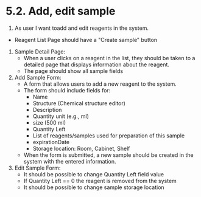 # 5.2. Add, edit sample
1. As user I want toadd and edit reagents in the system.

* Reagent List Page should have a "Create sample" button

1. Sample Detail Page:
   * When a user clicks on a reagent in the list, they should be taken to a detailed page that displays information about the reagent.
   * The page should show all sample fields
2. Add Sample Form:
   * A form that allows users to add a new reagent to the system.
   * The form should include fields for:
     * Name
     * Structure (Chemical structure editor)
     * Description
     * Quantity unit (e.g., ml)
     * size (500 ml)
     * Quantity Left
     * List of reagents/samples used for preparation of this sample
     * expirationDate
     * Storage location: Room, Cabinet, Shelf
   * When the form is submitted, a new sample should be created in the system with the entered information.
3. Edit Sample Form:
   * It should be possible to change Quantity Left field value
   * If Quantity Left == 0 the reagent is removed from the system
   * It should be possible to change sample storage location